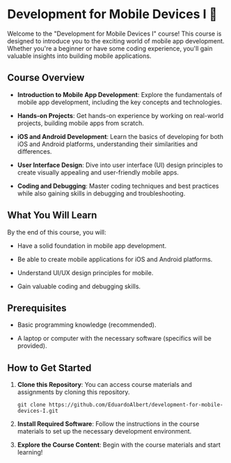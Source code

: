 # Development for Mobile Devices I 📱

Welcome to the "Development for Mobile Devices I" course! This course is designed to introduce you to the exciting world of mobile app development. Whether you're a beginner or have some coding experience, you'll gain valuable insights into building mobile applications.

## Course Overview

- **Introduction to Mobile App Development**: Explore the fundamentals of mobile app development, including the key concepts and technologies.

- **Hands-on Projects**: Get hands-on experience by working on real-world projects, building mobile apps from scratch.

- **iOS and Android Development**: Learn the basics of developing for both iOS and Android platforms, understanding their similarities and differences.

- **User Interface Design**: Dive into user interface (UI) design principles to create visually appealing and user-friendly mobile apps.

- **Coding and Debugging**: Master coding techniques and best practices while also gaining skills in debugging and troubleshooting.

## What You Will Learn

By the end of this course, you will:

- Have a solid foundation in mobile app development.

- Be able to create mobile applications for iOS and Android platforms.

- Understand UI/UX design principles for mobile.

- Gain valuable coding and debugging skills.

## Prerequisites

- Basic programming knowledge (recommended).

- A laptop or computer with the necessary software (specifics will be provided).

## How to Get Started

1. **Clone this Repository**: You can access course materials and assignments by cloning this repository.

   ```shell
   git clone https://github.com/EduardoAlbert/development-for-mobile-devices-I.git

1. **Install Required Software**: Follow the instructions in the course materials to set up the necessary development environment.

2. **Explore the Course Content**: Begin with the course materials and start learning!

